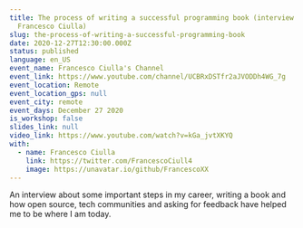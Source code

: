 ```yaml
---
title: The process of writing a successful programming book (interview with
  Francesco Ciulla)
slug: the-process-of-writing-a-successful-programming-book
date: 2020-12-27T12:30:00.000Z
status: published
language: en_US
event_name: Francesco Ciulla's Channel
event_link: https://www.youtube.com/channel/UCBRxDSTfr2aJVODDh4WG_7g
event_location: Remote
event_location_gps: null
event_city: remote
event_days: December 27 2020
is_workshop: false
slides_link: null
video_link: https://www.youtube.com/watch?v=kGa_jvtXKYQ
with:
  - name: Francesco Ciulla
    link: https://twitter.com/FrancescoCiull4
    image: https://unavatar.io/github/FrancescoXX
---
```


An interview about some important steps in my career, writing a book and how open source, tech communities and asking for feedback have helped me to be where I am today.